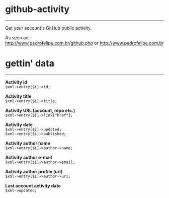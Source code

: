 github-activity
===============
* * *

Get your account's GitHub public activity.

As seen on:  
http://www.pedrofelipe.com.br/github.php or http://www.pedrofelipe.com.br

gettin' data
===============
* * *

__Activity id__  
`$xml->entry[$i]->id;`
  
__Activity title__  
`$xml->entry[$i]->title;`
  
__Activity URL (account, repo etc.)__  
`$xml->entry[$i]->link["href"];`
  
__Activity date__  
`$xml->entry[$i]->updated;`  
`$xml->entry[$i]->published;`
  
__Activity author name__  
`$xml->entry[$i]->author->name;`
  
__Activity author e-mail__  
`$xml->entry[$i]->author->email;`
  
__Activity author profile (url)__  
`$xml->entry[$i]->author->uri;`
  
__Last account activity date__  
`$xml->updated;`
